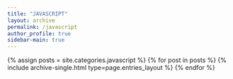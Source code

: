 ```yaml
---
title: "JAVASCRIPT"
layout: archive
permalink: /javascript
author_profile: true
sidebar-main: true
---
```


{% assign posts = site.categories.javascript %}
{% for post in posts %} {% include archive-single.html type=page.entries_layout %} {% endfor %}
